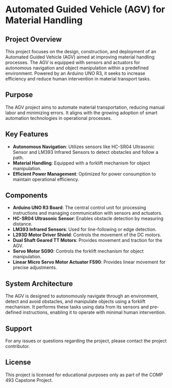 # Automated Guided Vehicle (AGV) for Material Handling

## Project Overview
This project focuses on the design, construction, and deployment of an Automated Guided Vehicle (AGV) aimed at improving material handling processes. The AGV is equipped with sensors and actuators for autonomous navigation and object manipulation within a predefined environment. Powered by an Arduino UNO R3, it seeks to increase efficiency and reduce human intervention in material transport tasks.

## Purpose
The AGV project aims to automate material transportation, reducing manual labor and minimizing errors. It aligns with the growing adoption of smart automation technologies in operational processes.

## Key Features
- **Autonomous Navigation**: Utilizes sensors like HC-SR04 Ultrasonic Sensor and LM393 Infrared Sensors to detect obstacles and follow a path.
- **Material Handling**: Equipped with a forklift mechanism for object manipulation.
- **Efficient Power Management**: Optimized for power consumption to maintain operational efficiency.

## Components
- **Arduino UNO R3 Board**: The central control unit for processing instructions and managing communication with sensors and actuators.
- **HC-SR04 Ultrasonic Sensor**: Enables obstacle detection by measuring distance.
- **LM393 Infrared Sensors**: Used for line-following or edge detection.
- **L293D Motor Driver Shield**: Controls the movement of the DC motors.
- **Dual Shaft Geared TT Motors**: Provides movement and traction for the AGV.
- **Servo Motor SG90**: Controls the forklift mechanism for object manipulation.
- **Linear Micro Servo Motor Actuator FS90**: Provides linear movement for precise adjustments.

## System Architecture
The AGV is designed to autonomously navigate through an environment, detect and avoid obstacles, and manipulate objects using a forklift mechanism. It performs these tasks using data from its sensors and pre-defined instructions, enabling it to operate with minimal human intervention.

## Support

For any issues or questions regarding the project, please contact the project contributor.

## License

This project is licensed for educational purposes only as part of the COMP 493 Capstone Project.
